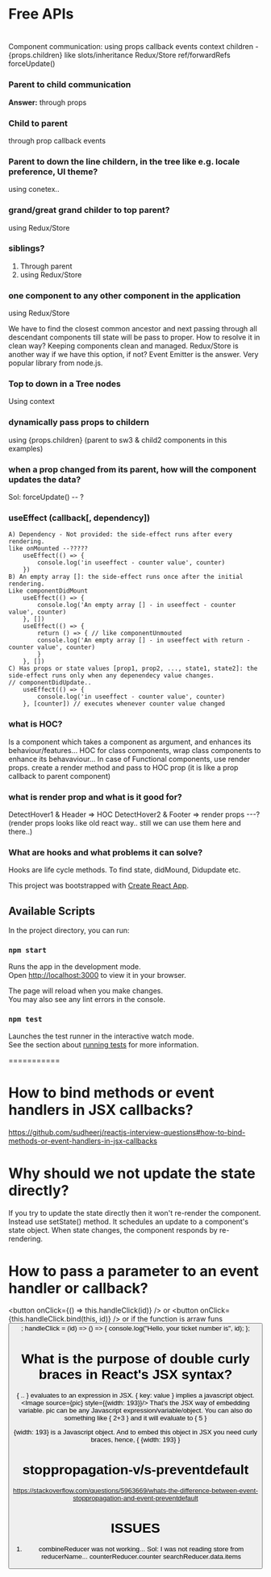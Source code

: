 # Free APIs
<!-- https://api.chucknorris.io/jokes/random
https://jsonplaceholder.typicode.com/
https://jsonplaceholder.typicode.com/users
https://dog.ceo/api/breeds/image/random

// articles
https://newsapi.org/v1/articles?source=cnn&apiKey=c39a26d9c12f48dba2a5c00e35684ecc 
Exchange Rates
https://api.coingecko.com/api/v3/exchange_rates
USERS API
https://reqres.in/api/users

// Cloths
https://fakestoreapi.com/products

// Cats
https://api.thecatapi.com/v1/breeds

-->
<!-- 
React testing lib
https://react-testing-library-examples.netlify.app/ 

React Design Patterns
1. Layout Pattern
2. Controlled & Uncontrolled Pattern
Controlled: which has its own state
Uncontrolled: does not have state, depends on props & refs.

3. HOC
4. Custom Hooks
5. Context api
6. 

-->

# 
Component communication:
using props
callback events
context
children - {props.children} like slots/inheritance
Redux/Store
ref/forwardRefs
forceUpdate()
### Parent to child communication
**Answer:**
through props
### Child to parent
through prop callback events
### Parent to down the line childern, in the tree like e.g. locale preference, UI theme?  
using conetex..
### grand/great grand childer to top parent?
using Redux/Store
### siblings?
1. Through parent
2. using Redux/Store
### one component to any other component in the application
using Redux/Store

We have to find the closest common ancestor and next passing through all descendant components till state will be pass to proper.
How to resolve it in clean way? Keeping components clean and managed.
Redux/Store is another way if we have this option, if not?
Event Emitter is the answer. Very popular library from node.js.

### Top to down in a Tree nodes
Using context

### dynamically pass props to childern
using {props.children} (parent to sw3 & child2 components in this examples)
### when a prop changed from its parent, how will the component updates the data?
Sol: forceUpdate() -- ?

### useEffect (callback[, dependency])
```
A) Dependency - Not provided: the side-effect runs after every rendering.
like onMounted --?????
    useEffect(() => {
        console.log('in useeffect - counter value', counter)
    }) 
B) An empty array []: the side-effect runs once after the initial rendering.
Like componentDidMount
    useEffect(() => {
        console.log('An empty array [] - in useeffect - counter value', counter)
    }, []) 
    useEffect(() => {
        return () => { // like componentUnmouted
        console.log('An empty array [] - in useeffect with return - counter value', counter)
        }
    }, [])
C) Has props or state values [prop1, prop2, ..., state1, state2]: the side-effect runs only when any depenendecy value changes.
// componentDidUpdate..
    useEffect(() => {
        console.log('in useeffect - counter value', counter)
    }, [counter]) // executes whenever counter value changed
```
### what is HOC?
Is a component which takes a component as argument, and enhances 
its behaviour/features... 
HOC for class components, wrap class components to enhance its behavaviour...
In case of Functional components, use render props.
create a render method and pass to HOC prop (it is like a prop callback to parent component)

### what is render prop and what is it good for?
DetectHover1 & Header => HOC
DetectHover2 & Footer => render props ---?
(render props looks like old react way.. still we can use them here and there..)

### What are hooks and what problems it can solve?
Hooks are life cycle methods. To find state, didMound, Didupdate etc. 

<!-- ================================================================================================ -->
This project was bootstrapped with [Create React App](https://github.com/facebook/create-react-app).

## Available Scripts

In the project directory, you can run:

### `npm start`

Runs the app in the development mode.\
Open [http://localhost:3000](http://localhost:3000) to view it in your browser.

The page will reload when you make changes.\
You may also see any lint errors in the console.

### `npm test`

Launches the test runner in the interactive watch mode.\
See the section about [running tests](https://facebook.github.io/create-react-app/docs/running-tests) for more information.

===========
# How to bind methods or event handlers in JSX callbacks?
https://github.com/sudheerj/reactjs-interview-questions#how-to-bind-methods-or-event-handlers-in-jsx-callbacks


# Why should we not update the state directly?
If you try to update the state directly then it won't re-render the component.
Instead use setState() method. It schedules an update to a component's state object. When state changes, the component responds by re-rendering.

# How to pass a parameter to an event handler or callback?
<button onClick={() => this.handleClick(id)} /> 
or
<button onClick={this.handleClick.bind(this, id)} />
or if the function is arraw funs
<button onClick={this.handleClick(id)} />;
handleClick = (id) => () => {
  console.log("Hello, your ticket number is", id);
};

# What is the purpose of double curly braces in React's JSX syntax?
{ .. } evaluates to an expression in JSX.
{ key: value } implies a javascript object.
<Image source={pic} style={{width: 193}}/>
That's the JSX way of embedding variable. 
pic can be any Javascript expression/variable/object.
You can also do something like { 2+3 } and it will evaluate to { 5 }

{width: 193} is a Javascript object. And to embed this object in JSX you 
need curly braces, hence, { {width: 193} }


# stoppropagation-v/s-preventdefault
https://stackoverflow.com/questions/5963669/whats-the-difference-between-event-stoppropagation-and-event-preventdefault

# ISSUES
1. combineReducer was not working...
Sol: I was not reading store from reducerName... 
counterReducer.counter
searchReducer.data.items


